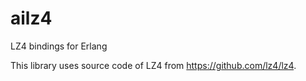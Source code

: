 # ailz4

LZ4 bindings for Erlang

This library uses source code of LZ4 from https://github.com/lz4/lz4.

